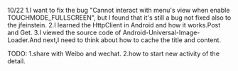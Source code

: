 10/22
1.I want to fix the bug "Cannot interact with menu's view when enable TOUCHMODE_FULLSCREEN", but I found that it's still a bug not fixed also to the jfeinstein.
2.I learned the HttpClient in Android and how it works.Post and Get.
3.I viewed the source code of Android-Universal-Image-Loader.And next,I need to think about how to cache the title and content.

TODO:
1.share with Weibo and wechat.
2.how to start new activity of the detail.